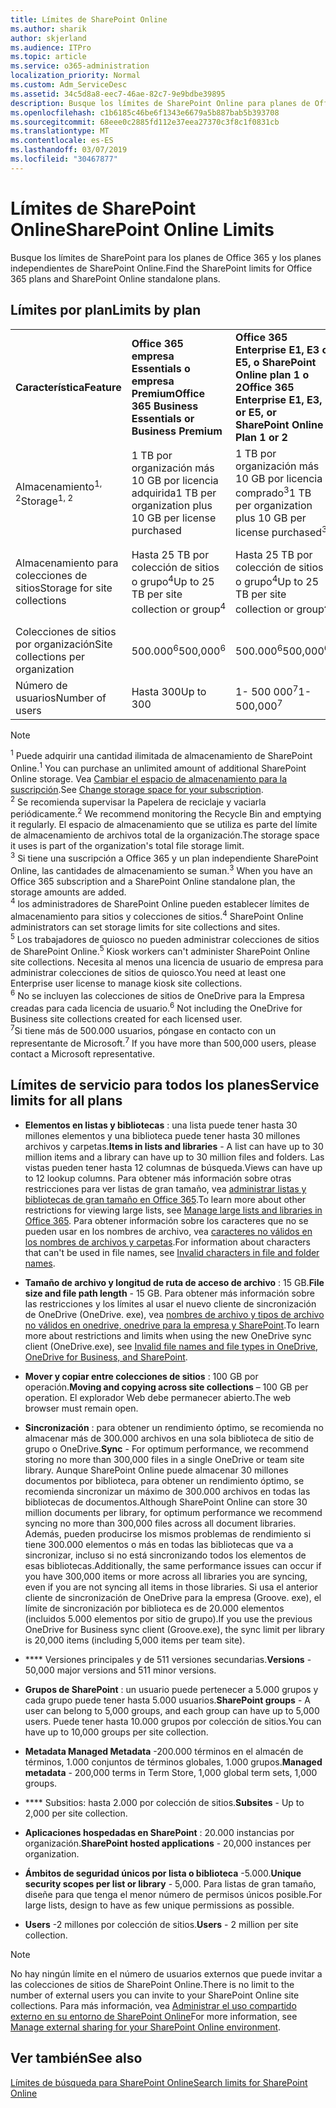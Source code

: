 ```yaml
---
title: Límites de SharePoint Online
ms.author: sharik
author: skjerland
ms.audience: ITPro
ms.topic: article
ms.service: o365-administration
localization_priority: Normal
ms.custom: Adm_ServiceDesc
ms.assetid: 34c5d8a8-eec7-46ae-82c7-9e9bdbe39895
description: Busque los límites de SharePoint Online para planes de Office 365 Enterprise e independientes.
ms.openlocfilehash: c1b6185c46be6f1343e6679a5b887bab5b393708
ms.sourcegitcommit: 68eee0c2885fd112e37eea27370c3f8c1f0831cb
ms.translationtype: MT
ms.contentlocale: es-ES
ms.lasthandoff: 03/07/2019
ms.locfileid: "30467877"
---
```

# <a name="sharepoint-online-limits"></a><span data-ttu-id="0deb4-103">Límites de SharePoint Online</span><span class="sxs-lookup"><span data-stu-id="0deb4-103">SharePoint Online Limits</span></span>

<span data-ttu-id="0deb4-104">Busque los límites de SharePoint para los planes de Office 365 y los planes independientes de SharePoint Online.</span><span class="sxs-lookup"><span data-stu-id="0deb4-104">Find the SharePoint limits for Office 365 plans and SharePoint Online standalone plans.</span></span>
  
## <a name="limits-by-plan"></a><span data-ttu-id="0deb4-105">Límites por plan</span><span class="sxs-lookup"><span data-stu-id="0deb4-105">Limits by plan</span></span>

|||||
|:-----|:-----|:-----|:-----|
|<span data-ttu-id="0deb4-106">**Característica**</span><span class="sxs-lookup"><span data-stu-id="0deb4-106">**Feature**</span></span> <br/> |<span data-ttu-id="0deb4-107">**Office 365 empresa Essentials o empresa Premium**</span><span class="sxs-lookup"><span data-stu-id="0deb4-107">**Office 365 Business Essentials or Business Premium**</span></span> <br/> |<span data-ttu-id="0deb4-108">**Office 365 Enterprise E1, E3 o E5, o SharePoint Online plan 1 o 2**</span><span class="sxs-lookup"><span data-stu-id="0deb4-108">**Office 365 Enterprise E1, E3, or E5, or SharePoint Online Plan 1 or 2**</span></span> <br/> | <span data-ttu-id="0deb4-109">**Office 365 Enterprise F1**</span><span class="sxs-lookup"><span data-stu-id="0deb4-109">**Office 365 Enterprise F1**</span></span> <br/> |
|<span data-ttu-id="0deb4-110">Almacenamiento<sup>1, 2</sup></span><span class="sxs-lookup"><span data-stu-id="0deb4-110">Storage<sup>1, 2</sup></span></span> <br/> |<span data-ttu-id="0deb4-111">1 TB por organización más 10 GB por licencia adquirida</span><span class="sxs-lookup"><span data-stu-id="0deb4-111">1 TB per organization plus 10 GB per license purchased</span></span>  <br/> |<span data-ttu-id="0deb4-112">1 TB por organización más 10 GB por licencia comprado<sup>3</sup></span><span class="sxs-lookup"><span data-stu-id="0deb4-112">1 TB per organization plus 10 GB per license purchased<sup>3</sup></span></span> <br/> |<span data-ttu-id="0deb4-113">1 TB por organización <sup>3</sup></span><span class="sxs-lookup"><span data-stu-id="0deb4-113">1 TB per organization <sup>3</sup></span></span> <br/> |
|<span data-ttu-id="0deb4-114">Almacenamiento para colecciones de sitios</span><span class="sxs-lookup"><span data-stu-id="0deb4-114">Storage for site collections</span></span>  <br/> |<span data-ttu-id="0deb4-115">Hasta 25 TB por colección de sitios o grupo<sup>4</sup></span><span class="sxs-lookup"><span data-stu-id="0deb4-115">Up to 25 TB per site collection or group<sup>4</sup></span></span> <br/> |<span data-ttu-id="0deb4-116">Hasta 25 TB por colección de sitios o grupo<sup>4</sup></span><span class="sxs-lookup"><span data-stu-id="0deb4-116">Up to 25 TB per site collection or group<sup>4</sup></span></span> <br/> |<span data-ttu-id="0deb4-117">Hasta 25 TB por colección de sitios o grupo<sup>5</sup></span><span class="sxs-lookup"><span data-stu-id="0deb4-117">Up to 25 TB per site collection or group<sup>5</sup></span></span> <br/> |
|<span data-ttu-id="0deb4-118">Colecciones de sitios por organización</span><span class="sxs-lookup"><span data-stu-id="0deb4-118">Site collections per organization</span></span>  <br/> |<span data-ttu-id="0deb4-119">500.000<sup>6</sup></span><span class="sxs-lookup"><span data-stu-id="0deb4-119">500,000<sup>6</sup></span></span> <br/> |<span data-ttu-id="0deb4-120">500.000<sup>6</sup></span><span class="sxs-lookup"><span data-stu-id="0deb4-120">500,000<sup>6</sup></span></span> <br/> |<span data-ttu-id="0deb4-121">500,000</span><span class="sxs-lookup"><span data-stu-id="0deb4-121">500,000</span></span><br/> |
|<span data-ttu-id="0deb4-122">Número de usuarios</span><span class="sxs-lookup"><span data-stu-id="0deb4-122">Number of users</span></span>  <br/> |<span data-ttu-id="0deb4-123">Hasta 300</span><span class="sxs-lookup"><span data-stu-id="0deb4-123">Up to 300</span></span>  <br/> |<span data-ttu-id="0deb4-124">1- 500 000<sup>7</sup></span><span class="sxs-lookup"><span data-stu-id="0deb4-124">1- 500,000<sup>7</sup></span></span> <br/> |<span data-ttu-id="0deb4-125">1- 500 000<sup>7</sup></span><span class="sxs-lookup"><span data-stu-id="0deb4-125">1- 500,000<sup>7</sup></span></span> <br/> |
   
> [!NOTE]
> <span data-ttu-id="0deb4-126"><sup>1</sup> Puede adquirir una cantidad ilimitada de almacenamiento de SharePoint Online.</span><span class="sxs-lookup"><span data-stu-id="0deb4-126"><sup>1</sup> You can purchase an unlimited amount of additional SharePoint Online storage.</span></span> <span data-ttu-id="0deb4-127">Vea [Cambiar el espacio de almacenamiento para la suscripción](https://support.office.com/article/96EA3533-DE64-4B01-839A-C560875A662C).</span><span class="sxs-lookup"><span data-stu-id="0deb4-127">See [Change storage space for your subscription](https://support.office.com/article/96EA3533-DE64-4B01-839A-C560875A662C).</span></span> 
<br/><span data-ttu-id="0deb4-128"><sup>2</sup> Se recomienda supervisar la Papelera de reciclaje y vaciarla periódicamente.</span><span class="sxs-lookup"><span data-stu-id="0deb4-128"><sup>2</sup> We recommend monitoring the Recycle Bin and emptying it regularly.</span></span> <span data-ttu-id="0deb4-129">El espacio de almacenamiento que se utiliza es parte del límite de almacenamiento de archivos total de la organización.</span><span class="sxs-lookup"><span data-stu-id="0deb4-129">The storage space it uses is part of the organization's total file storage limit.</span></span> 
<br/> <span data-ttu-id="0deb4-130"><sup>3</sup> Si tiene una suscripción a Office 365 y un plan independiente SharePoint Online, las cantidades de almacenamiento se suman.</span><span class="sxs-lookup"><span data-stu-id="0deb4-130"><sup>3</sup> When you have an Office 365 subscription and a SharePoint Online standalone plan, the storage amounts are added.</span></span> 
<br/><span data-ttu-id="0deb4-131"><sup>4</sup> los administradores de SharePoint Online pueden establecer límites de almacenamiento para sitios y colecciones de sitios.</span><span class="sxs-lookup"><span data-stu-id="0deb4-131"><sup>4</sup> SharePoint Online administrators can set storage limits for site collections and sites.</span></span>
<br/> <span data-ttu-id="0deb4-132"><sup>5</sup> Los trabajadores de quiosco no pueden administrar colecciones de sitios de SharePoint Online.</span><span class="sxs-lookup"><span data-stu-id="0deb4-132"><sup>5</sup> Kiosk workers can't administer SharePoint Online site collections.</span></span> <span data-ttu-id="0deb4-133">Necesita al menos una licencia de usuario de empresa para administrar colecciones de sitios de quiosco.</span><span class="sxs-lookup"><span data-stu-id="0deb4-133">You need at least one Enterprise user license to manage kiosk site collections.</span></span> 
<br/> <span data-ttu-id="0deb4-134"><sup>6</sup> No se incluyen las colecciones de sitios de OneDrive para la Empresa creadas para cada licencia de usuario.</span><span class="sxs-lookup"><span data-stu-id="0deb4-134"><sup>6</sup> Not including the OneDrive for Business site collections created for each licensed user.</span></span> 
<br/><span data-ttu-id="0deb4-135"><sup>7</sup>Si tiene más de 500.000 usuarios, póngase en contacto con un representante de Microsoft.</span><span class="sxs-lookup"><span data-stu-id="0deb4-135"><sup>7</sup> If you have more than 500,000 users, please contact a Microsoft representative.</span></span> 
  

  
## <a name="service-limits-for-all-plans"></a><span data-ttu-id="0deb4-136">Límites de servicio para todos los planes</span><span class="sxs-lookup"><span data-stu-id="0deb4-136">Service limits for all plans</span></span>

- <span data-ttu-id="0deb4-137">**Elementos en listas y bibliotecas** : una lista puede tener hasta 30 millones elementos y una biblioteca puede tener hasta 30 millones archivos y carpetas.</span><span class="sxs-lookup"><span data-stu-id="0deb4-137">**Items in lists and libraries** - A list can have up to 30 million items and a library can have up to 30 million files and folders.</span></span> <span data-ttu-id="0deb4-138">Las vistas pueden tener hasta 12 columnas de búsqueda.</span><span class="sxs-lookup"><span data-stu-id="0deb4-138">Views can have up to 12 lookup columns.</span></span> <span data-ttu-id="0deb4-139">Para obtener más información sobre otras restricciones para ver listas de gran tamaño, vea [administrar listas y bibliotecas de gran tamaño en Office 365](https://support.office.com/article/b4038448-ec0e-49b7-b853-679d3d8fb784).</span><span class="sxs-lookup"><span data-stu-id="0deb4-139">To learn more about other restrictions for viewing large lists, see [Manage large lists and libraries in Office 365](https://support.office.com/article/b4038448-ec0e-49b7-b853-679d3d8fb784).</span></span> <span data-ttu-id="0deb4-140">Para obtener información sobre los caracteres que no se pueden usar en los nombres de archivo, vea [caracteres no válidos en los nombres de archivos y carpetas](https://support.office.com/article/64883a5d-228e-48f5-b3d2-eb39e07630fa).</span><span class="sxs-lookup"><span data-stu-id="0deb4-140">For information about characters that can't be used in file names, see [Invalid characters in file and folder names](https://support.office.com/article/64883a5d-228e-48f5-b3d2-eb39e07630fa).</span></span>

- <span data-ttu-id="0deb4-141">**Tamaño de archivo y longitud de ruta de acceso de archivo** : 15 GB.</span><span class="sxs-lookup"><span data-stu-id="0deb4-141">**File size and file path length** - 15 GB.</span></span> <span data-ttu-id="0deb4-142">Para obtener más información sobre las restricciones y los límites al usar el nuevo cliente de sincronización de OneDrive (OneDrive. exe), vea [nombres de archivo y tipos de archivo no válidos en onedrive, onedrive para la empresa y SharePoint](https://support.office.com/article/64883a5d-228e-48f5-b3d2-eb39e07630fa).</span><span class="sxs-lookup"><span data-stu-id="0deb4-142">To learn more about restrictions and limits when using the new OneDrive sync client (OneDrive.exe), see [Invalid file names and file types in OneDrive, OneDrive for Business, and SharePoint](https://support.office.com/article/64883a5d-228e-48f5-b3d2-eb39e07630fa).</span></span>

- <span data-ttu-id="0deb4-143">**Mover y copiar entre colecciones de sitios** : 100 GB por operación.</span><span class="sxs-lookup"><span data-stu-id="0deb4-143">**Moving and copying across site collections** – 100 GB per operation.</span></span> <span data-ttu-id="0deb4-144">El explorador Web debe permanecer abierto.</span><span class="sxs-lookup"><span data-stu-id="0deb4-144">The web browser must remain open.</span></span>

- <span data-ttu-id="0deb4-145">**Sincronización** : para obtener un rendimiento óptimo, se recomienda no almacenar más de 300.000 archivos en una sola biblioteca de sitio de grupo o OneDrive.</span><span class="sxs-lookup"><span data-stu-id="0deb4-145">**Sync** - For optimum performance, we recommend storing no more than 300,000 files in a single OneDrive or team site library.</span></span> <span data-ttu-id="0deb4-146">Aunque SharePoint Online puede almacenar 30 millones documentos por biblioteca, para obtener un rendimiento óptimo, se recomienda sincronizar un máximo de 300.000 archivos en todas las bibliotecas de documentos.</span><span class="sxs-lookup"><span data-stu-id="0deb4-146">Although SharePoint Online can store 30 million documents per library, for optimum performance we recommend syncing no more than 300,000 files across all document libraries.</span></span> <span data-ttu-id="0deb4-147">Además, pueden producirse los mismos problemas de rendimiento si tiene 300.000 elementos o más en todas las bibliotecas que va a sincronizar, incluso si no está sincronizando todos los elementos de esas bibliotecas.</span><span class="sxs-lookup"><span data-stu-id="0deb4-147">Additionally, the same performance issues can occur if you have 300,000 items or more across all libraries you are syncing, even if you are not syncing all items in those libraries.</span></span> <span data-ttu-id="0deb4-148">Si usa el anterior cliente de sincronización de OneDrive para la empresa (Groove. exe), el límite de sincronización por biblioteca es de 20.000 elementos (incluidos 5.000 elementos por sitio de grupo).</span><span class="sxs-lookup"><span data-stu-id="0deb4-148">If you use the previous OneDrive for Business sync client (Groove.exe), the sync limit per library is 20,000 items (including 5,000 items per team site).</span></span>

- <span data-ttu-id="0deb4-149">\*\*\*\* Versiones principales y de 511 versiones secundarias.</span><span class="sxs-lookup"><span data-stu-id="0deb4-149">**Versions** - 50,000 major versions and 511 minor versions.</span></span>

- <span data-ttu-id="0deb4-150">**Grupos de SharePoint** : un usuario puede pertenecer a 5.000 grupos y cada grupo puede tener hasta 5.000 usuarios.</span><span class="sxs-lookup"><span data-stu-id="0deb4-150">**SharePoint groups** - A user can belong to 5,000 groups, and each group can have up to 5,000 users.</span></span> <span data-ttu-id="0deb4-151">Puede tener hasta 10.000 grupos por colección de sitios.</span><span class="sxs-lookup"><span data-stu-id="0deb4-151">You can have up to 10,000 groups per site collection.</span></span>

- <span data-ttu-id="0deb4-152">**Metadata Managed Metadata** -200.000 términos en el almacén de términos, 1.000 conjuntos de términos globales, 1.000 grupos.</span><span class="sxs-lookup"><span data-stu-id="0deb4-152">**Managed metadata** - 200,000 terms in Term Store, 1,000 global term sets, 1,000 groups.</span></span>

- <span data-ttu-id="0deb4-153">\*\*\*\* Subsitios: hasta 2.000 por colección de sitios.</span><span class="sxs-lookup"><span data-stu-id="0deb4-153">**Subsites** - Up to 2,000 per site collection.</span></span>

- <span data-ttu-id="0deb4-154">**Aplicaciones hospedadas en SharePoint** : 20.000 instancias por organización.</span><span class="sxs-lookup"><span data-stu-id="0deb4-154">**SharePoint hosted applications** - 20,000 instances per organization.</span></span>

- <span data-ttu-id="0deb4-155">**Ámbitos de seguridad únicos por lista o biblioteca** -5.000.</span><span class="sxs-lookup"><span data-stu-id="0deb4-155">**Unique security scopes per list or library** - 5,000.</span></span> <span data-ttu-id="0deb4-156">Para listas de gran tamaño, diseñe para que tenga el menor número de permisos únicos posible.</span><span class="sxs-lookup"><span data-stu-id="0deb4-156">For large lists, design to have as few unique permissions as possible.</span></span>

- <span data-ttu-id="0deb4-157">**Users** -2 millones por colección de sitios.</span><span class="sxs-lookup"><span data-stu-id="0deb4-157">**Users** - 2 million per site collection.</span></span>

> [!NOTE]
> <span data-ttu-id="0deb4-158">No hay ningún límite en el número de usuarios externos que puede invitar a las colecciones de sitios de SharePoint Online.</span><span class="sxs-lookup"><span data-stu-id="0deb4-158">There is no limit to the number of external users you can invite to your SharePoint Online site collections.</span></span> <span data-ttu-id="0deb4-159">Para más información, vea [Administrar el uso compartido externo en su entorno de SharePoint Online](/sharepoint/external-sharing-overview)</span><span class="sxs-lookup"><span data-stu-id="0deb4-159">For more information, see [Manage external sharing for your SharePoint Online environment](/sharepoint/external-sharing-overview).</span></span>

## <a name="see-also"></a><span data-ttu-id="0deb4-160">Ver también</span><span class="sxs-lookup"><span data-stu-id="0deb4-160">See also</span></span>

[<span data-ttu-id="0deb4-161">Límites de búsqueda para SharePoint Online</span><span class="sxs-lookup"><span data-stu-id="0deb4-161">Search limits for SharePoint Online</span></span>](/sharepoint/search-limits)
